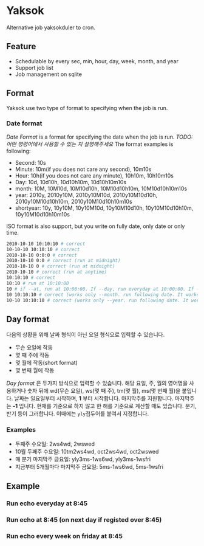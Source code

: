 # Yaksok

Alternative job yaksokduler to cron.

## Feature

- Schedulable by every sec, min, hour, day, week, month, and year
- Support job list
- Job management on sqlite

## Format

Yaksok use two type of format to specifying when the job is run.

### Date format

*Date Format* is a format for specifying the date when the job is run. 
_TODO: 어떤 명령어에서 사용할 수 있는 지 설명해주세요_
The format examples is following:

- Second: 10s
- Minute: 10m(if you does not care any second), 10m10s
- Hour: 10h(if you does not care any minute), 10h10m, 10h10m10s
- Day: 10d, 10d10h, 10d10h10m, 10d10h10m10s
- month: 10M, 10M10d, 10M10d10h, 10M10d10h10m, 10M10d10h10m10s
- year: 2010y, 2010y10M, 2010y10M10d, 2010y10M10d10h, 2010y10M10d10h10m, 2010y10M10d10h10m10s
- shortyear: 10y, 10y10M, 10y10M10d, 10y10M10d10h, 10y10M10d10h10m, 10y10M10d10h10m10s

ISO format is also support, but you write on fully date, only date or only time.

``` sh
2010-10-10 10:10:10 # correct
10-10-10 10:10:10 # correct
2010-10-10 0:0:0 # correct
2010-10-10 0:0 # correct (run at midnight)
2010-10-10 0 # correct (run at midnight)
2010-10-10 # correct (run at anytime)
10:10:10 # correct
10:10 # run at 10:10:00
10 # if --at, run at 10:00:00. If --day, run everyday at 10:00:00. If --month, run on 10th date at anytime. Error if you apply on the option --year or --week.
10 10:10:10 # correct (works only --month. run following date. It works if today is before than the date but It works next month if today is after than.)
10-10 10:10:10 # correct (works only --year. run following date. It works if today is before than the date but It works next year if today is after than.)
```

## Day format

다음의 상황을 위해 날짜 형식이 아닌 요일 형식으로 입력할 수 있습니다.

- 무슨 요일에 작동
- 몇 째 주에 작동
- 몇 월에 작동(short format)
- 몇 번째 월에 작동

*Day format* 은 두가지 방식으로 입력할 수 있습니다. 해당 요일, 주, 월의 영어명을 사용하거나 숫자 뒤에 wd(무슨 요일), ws(몇 째 주), tm(몇 월), ms(몇 번째 월)을 붙입니다. 날짜는 일요일부터 시작하며, **1** 부터 시작합니다.
마지막주를 지원합니다. 마지막주는 **-1** 입니다.
현재를 기준으로 하지 않고 한 해를 기준으로 계산할 때도 있습니다. 분기, 반기 등이 그러합니다. 이때에는 `yly`접두어를 붙여서 지정합니다.

### Examples

- 두째주 수요일: 2ws4wd, 2wswed
- 10월 두째주 수요일: 10tm2ws4wd, oct2ws4wd, oct2wswed
- 매 분기 마지막주 금요일: yly3ms-1ws6wd, yly3ms-1wsfri
- 지금부터 5개월마다 마지막주 금요일: 5ms-1ws6wd, 5ms-1wsfri

## Example

### Run echo everyday at 8:45

### Run echo at 8:45 (on next day if registed over 8:45)

### Run echo every week on friday at 8:45
